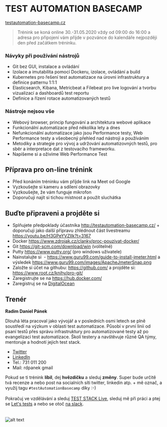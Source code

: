# TEST AUTOMATION BASECAMP
[testautomation-basecamp.cz](https://www.testautomation-basecamp.cz/)

> Trénink se koná online 30.-31.05.2020 vždy od 09:00 do 16:00 a adresa pro připojení vám přijde v pozvánce do kalendáře nejpozději den před začátkem tréninku.

### Návyky při používání nástrojů
* Git bez GUI, instalace a ovládání
* Izolace a imutabilita pomocí Dockeru, izolace, ovládání a build
* Kubernetes pro řešení test automatizace na úrovni infrastruktury a definice patternu 1:1:1
* Elasticsearch, Kibana, Metricbeat a Filebeat pro live logování a tvorbu vizualizací a dashboardů test reportu
* Definice a řízení rotace automatizovaných testů

### Nástroje nejsou vše
* Webový browser, princip fungování a architektura webové aplikace
* Funkcionální automatizace před několika lety a dnes
* Nefunkcionální automatizace jako jsou Performance testy, Web Performance testy a všeobecný přehled nad nástroji a používáním
* Metodiky a strategie pro vývoj a udržování automatizovných testů, pro sběr a interpretace dat z testovacího frameworku.
* Napíšeme si a oživíme Web Performance Test

## Příprava pro on-line trénink

* Před konáním tréninku vám příjde link na Meet od Google
* Vyzkoušejte si kameru a sdílení obrazovky
* Vyzkoušejte, že vám funguje mikrofon
* Doporučuji najít si tichou místnost a použít sluchátka

## Buďte připraveni a projděte si
* Splňujete předpoklady účastníka http://testautomation-basecamp.cz/ + doporučuji jako další přípravu zhlédnout část livestreamu https://youtu.be/H3GPeYVZIIk?t=3167
* Docker https://www.zdrojak.cz/clanky/proc-pouzivat-docker/
* Git https://git-scm.com/download/win (volitelné)
* Putty https://www.putty.org/ (pro windows uživatele)
* Nainstalujte si  - https://www.guru99.com/guide-to-install-jmeter.html a výsledek https://www.guru99.com/images/ApacheJmeterSnap.png
* Založte si účet na githubu: https://github.com/ a projděte si:  https://www.root.cz/knihy/pro-git/
* Zaregistrujte se na https://hub.docker.com/
* Zaregistruj se na [DigitalOcean](https://m.do.co/c/d3a11bf7b094)




## Trenér
**Radim Daniel Pánek**

Dlouhá léta pracoval jako vývojář a v posledních osmi letech se plně soustředí na výzkum v oblasti test automatizace. Působí v první linii od psaní testů přes správu infrastruktury pro automatizované testy až po evangelizaci test automatizace. Školí testery a navštěvuje různé QA týmy, mentoruje a hodnotí jejich test stack.

* [Twitter](https://twitter.com/RDPanek)
* [LinkedIn](https://www.linkedin.com/in/rdpanek/) 
* Tel.: 731 011 200
* Mail: rdpanek gmail

Pokud se ti trénink **líbil**, dej **hvězdičku** a sleduj **změny**. Super bude určitě tvá recenze a nebo post na socialních síti twitter, linkedin atp. + mě označ, a využij tagu `#testAutomationBasecamp` díky :-) 
<br/>
<br/>
Pokračuj ve vzdělávání a sleduj [TEST STACK Live](https://www.youtube.com/c/teststack), sleduj mě při práci a ptej se [Let's tests](https://www.twitch.tv/rdpanek/videos) a nebo se otoč [na slack](http://bit.ly/test-stack).
<br/>
<br/>
<br/>
![alt text](https://www.testautomation-basecamp.cz/tabMini.png "TEST AUTOMATION BASECAMP")
